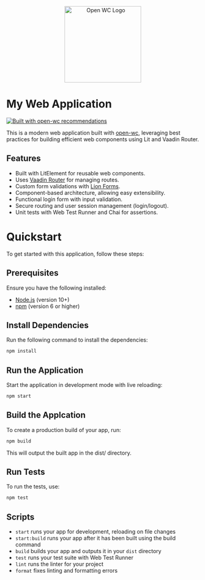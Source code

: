 <p align="center">
  <img width="200" src="https://open-wc.org/hero.png" alt="Open WC Logo">
</p>

# My Web Application

[![Built with open-wc recommendations](https://img.shields.io/badge/built%20with-open--wc-blue.svg)](https://github.com/open-wc)

This is a modern web application built with [open-wc](https://open-wc.org/), leveraging best practices for building efficient web components using Lit and Vaadin Router.

## Features

- Built with LitElement for reusable web components.
- Uses [Vaadin Router](https://vaadin.com/router) for managing routes.
- Custom form validations with [Lion Forms](https://github.com/ing-bank/lion).
- Component-based architecture, allowing easy extensibility.
- Functional login form with input validation.
- Secure routing and user session management (login/logout).
- Unit tests with Web Test Runner and Chai for assertions.

# Quickstart

To get started with this application, follow these steps:

## Prerequisites

Ensure you have the following installed:

- [Node.js](https://nodejs.org/) (version 10+)
- [npm](https://www.npmjs.com/) (version 6 or higher)

## Install Dependencies

Run the following command to install the dependencies:

```bash
npm install
```

## Run the Application

Start the application in development mode with live reloading:

```bash
npm start
```

## Build the Applcation

To create a production build of your app, run:

```bash
npm build
```

This will output the built app in the dist/ directory.

## Run Tests

To run the tests, use:

```bash
npm test
```

## Scripts

- `start` runs your app for development, reloading on file changes
- `start:build` runs your app after it has been built using the build command
- `build` builds your app and outputs it in your `dist` directory
- `test` runs your test suite with Web Test Runner
- `lint` runs the linter for your project
- `format` fixes linting and formatting errors